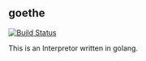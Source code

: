 ## goethe
[![Build Status](https://travis-ci.org/chansuke/goethe.svg?branch=feature%2Fcreate-parser-again)](https://travis-ci.org/chansuke/goethe)

This is an Interpretor written in golang.

